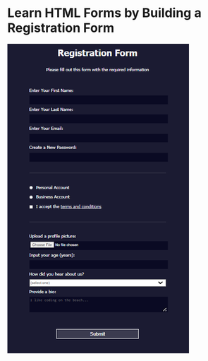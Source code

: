 
# Learn HTML Forms by Building a Registration Form

![Registration Form](https://github.com/ibrahimbayburtlu/Web-projects/blob/master/Registration%20Form/Registration_Form.png)

  
